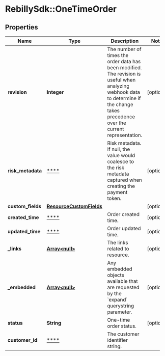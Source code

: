 # RebillySdk::OneTimeOrder

## Properties
Name | Type | Description | Notes
------------ | ------------- | ------------- | -------------
**revision** | **Integer** | The number of times the order data has been modified. The revision is useful when analyzing webhook data to determine if the change takes precedence over the current representation.  | [optional] 
**risk_metadata** | [****](.md) | Risk metadata. If null, the value would coalesce to the risk metadata captured when creating the payment token. | [optional] 
**custom_fields** | [**ResourceCustomFields**](ResourceCustomFields.md) |  | [optional] 
**created_time** | [****](.md) | Order created time. | [optional] 
**updated_time** | [****](.md) | Order updated time. | [optional] 
**_links** | [**Array&lt;null&gt;**](.md) | The links related to resource. | [optional] 
**_embedded** | [**Array&lt;null&gt;**](.md) | Any embedded objects available that are requested by the &#x60;expand&#x60; querystring parameter. | [optional] 
**status** | **String** | One-time order status. | [optional] 
**customer_id** | [****](.md) | The customer identifier string. | 

